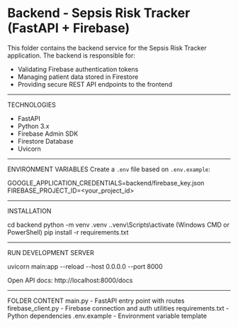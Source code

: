 # Backend - Sepsis Risk Tracker (FastAPI + Firebase)

This folder contains the backend service for the Sepsis Risk Tracker application.
The backend is responsible for:
- Validating Firebase authentication tokens
- Managing patient data stored in Firestore
- Providing secure REST API endpoints to the frontend

------------------------------------------------------------

TECHNOLOGIES
- FastAPI
- Python 3.x
- Firebase Admin SDK
- Firestore Database
- Uvicorn

------------------------------------------------------------

ENVIRONMENT VARIABLES
Create a `.env` file based on `.env.example`:

GOOGLE_APPLICATION_CREDENTIALS=backend/firebase_key.json
FIREBASE_PROJECT_ID=<your_project_id>

------------------------------------------------------------

INSTALLATION

cd backend
python -m venv .venv
.\.venv\Scripts\activate   (Windows CMD or PowerShell)
pip install -r requirements.txt

------------------------------------------------------------

RUN DEVELOPMENT SERVER

uvicorn main:app --reload --host 0.0.0.0 --port 8000

Open API docs:
http://localhost:8000/docs

------------------------------------------------------------

FOLDER CONTENT
main.py               - FastAPI entry point with routes
firebase_client.py    - Firebase connection and auth utilities
requirements.txt      - Python dependencies
.env.example          - Environment variable template
